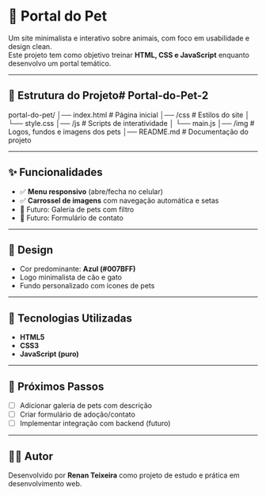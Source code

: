 # 🐾 Portal do Pet

Um site minimalista e interativo sobre animais, com foco em usabilidade e design clean.  
Este projeto tem como objetivo treinar **HTML, CSS e JavaScript** enquanto desenvolvo um portal temático.

---

## 📂 Estrutura do Projeto# Portal-do-Pet-2

portal-do-pet/ │── index.html          # Página inicial │── /css                # Estilos do site │   └── style.css │── /js                 # Scripts de interatividade │   └── main.js │── /img                # Logos, fundos e imagens dos pets │── README.md           # Documentação do projeto

---

## ✨ Funcionalidades

- ✅ **Menu responsivo** (abre/fecha no celular)  
- ✅ **Carrossel de imagens** com navegação automática e setas  
- 🎯 Futuro: Galeria de pets com filtro  
- 🎯 Futuro: Formulário de contato  

---

## 🎨 Design

- Cor predominante: **Azul (#007BFF)**  
- Logo minimalista de cão e gato  
- Fundo personalizado com ícones de pets  

---

## 🚀 Tecnologias Utilizadas

- **HTML5**  
- **CSS3**  
- **JavaScript (puro)**  

---

## 📌 Próximos Passos

- [ ] Adicionar galeria de pets com descrição  
- [ ] Criar formulário de adoção/contato  
- [ ] Implementar integração com backend (futuro)  

---

## 👨‍💻 Autor

Desenvolvido por **Renan Teixeira** como projeto de estudo e prática em desenvolvimento web.
